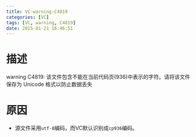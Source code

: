 ```yaml
---
title: VC-warning-C4819
categories: [VC]
tags: [VC, warning, C4819]
date: 2015-01-21 16:46:51
---
```


# 描述

warning C4819: 该文件包含不能在当前代码页(936)中表示的字符。请将该文件保存为 Unicode 格式以防止数据丢失

# 原因

-   源文件采用`utf-8`编码，而VC默认识别成`cp936`编码。
